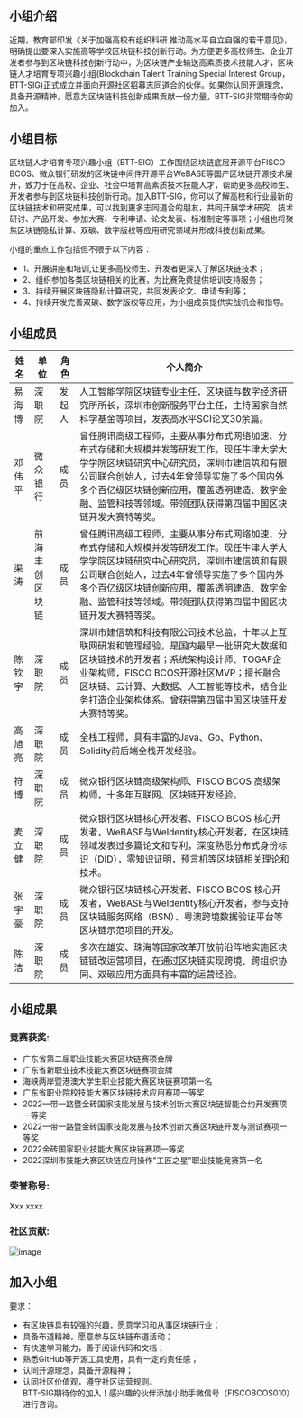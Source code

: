## 小组介绍
近期，教育部印发《关于加强高校有组织科研 推动高水平自立自强的若干意见》，明确提出要深入实施高等学校区块链科技创新行动。为方便更多高校师生、企业开发者参与到区块链科技创新行动中，为区块链产业输送高素质技术技能人才，区块链人才培育专项兴趣小组(Blockchain Talent Training Special Interest Group，BTT-SIG)正式成立并面向开源社区招募志同道合的伙伴。如果你认同开源理念，具备开源精神，愿意为区块链科技创新成果贡献一份力量，BTT-SIG非常期待你的加入。


## 小组目标
区块链人才培育专项兴趣小组（BTT-SIG）工作围绕区块链底层开源平台FISCO BCOS、微众银行研发的区块链中间件开源平台WeBASE等国产区块链开源技术展开，致力于在高校、企业、社会中培育高素质技术技能人才，帮助更多高校师生、开发者参与到区块链科技创新行动。加入BTT-SIG，你可以了解高校和行业最新的区块链技术和研究成果，可以找到更多志同道合的朋友，共同开展学术研究、技术研讨、产品开发、参加大赛、专利申请、论文发表、标准制定等事项；小组也将聚焦区块链隐私计算、双碳、数字版权等应用研究领域并形成科技创新成果。

小组的重点工作包括但不限于以下内容：
- 1、开展讲座和培训,让更多高校师生、开发者更深入了解区块链技术；
- 2、组织参加各类区块链相关的比赛，为比赛免费提供培训支持服务；
- 3、持续开展区块链隐私计算研究，共同发表论文、申请专利等；
- 4、持续开发完善双碳、数字版权等应用，为小组成员提供实战机会和指导。


## 小组成员
| **姓名** | **单位**  | **角色**   | **个人简介** |
| ------------ | -------- | --------- | --------------- |
| 易海博   |  深职院  | 发起人 | 人工智能学院区块链专业主任，区块链与数字经济研究所所长，深圳市创新服务平台主任，主持国家自然科学基金等项目，发表高水平SCI论文30余篇。
| 邓伟平   |  微众银行   | 成员 |曾任腾讯高级工程师，主要从事分布式网络加速、分布式存储和大规模并发等研发工作。现任牛津大学大学学院区块链研究中心研究员，深圳市建信筑和有限公司联合创始人，过去4年曾领导实施了多个国内外多个百亿级区块链创新应用，覆盖透明建造、数字金融、监管科技等领域。带领团队获得第四届中国区块链开发大赛特等奖。|
| 渠涛   |  前海丰创区块链  |成员 |曾任腾讯高级工程师，主要从事分布式网络加速、分布式存储和大规模并发等研发工作。现任牛津大学大学学院区块链研究中心研究员，深圳市建信筑和有限公司联合创始人，过去4年曾领导实施了多个国内外多个百亿级区块链创新应用，覆盖透明建造、数字金融、监管科技等领域。带领团队获得第四届中国区块链开发大赛特等奖。|
|陈钦宇|深职院 |成员|深圳市建信筑和科技有限公司技术总监，十年以上互联网研发和管理经验，是国内最早一批研究大数据和区块链技术的开发者；系统架构设计师、TOGAF企业架构师，FISCO BCOS开源社区MVP；擅长融合区块链、云计算、大数据、人工智能等技术，结合业务打造企业架构体系。曾获得第四届中国区块链开发大赛特等奖。|
| 高旭亮 | 深职院 | 成员 | 全栈工程师，具有丰富的Java、Go、Python、Solidity前后端全栈开发经验。 |
| 符博 | 深职院 | 成员  | 微众银行区块链高级架构师、FISCO BCOS 高级架构师，十多年互联网、区块链开发经验。 |
| 麦立健 | 深职院 | 成员 | 微众银行区块链核心开发者、FISCO BCOS 核心开发者，WeBASE与WeIdentity核心开发者，在区块链领域发表过多篇论文和专利，深度熟悉分布式身份标识（DID），零知识证明，预言机等区块链相关理论和技术。 |
| 张宇豪 | 深职院 | 成员 | 微众银行区块链核心开发者、FISCO BCOS 核心开发者，WeBASE与WeIdentity核心开发者，参与支持区块链服务网络（BSN）、粤澳跨境数据验证平台等区块链示范项目的开发。 |
| 陈洁 | 深职院 | 成员 | 多次在雄安、珠海等国家改革开放前沿阵地实施区块链链改运营项目，在通过区块链实现跨境、跨组织协同、双碳应用方面具有丰富的运营经验。 |



## 小组成果
### 竞赛获奖:
- 广东省第二届职业技能大赛区块链赛项金牌
- 广东省新职业技术技能大赛区块链赛项金牌
- 海峡两岸暨港澳大学生职业技能大赛区块链赛项第一名
- 广东省职业院校技能大赛区块链技术应用赛项一等奖
- 2022一带一路暨金砖国家技能发展与技术创新大赛区块链智能合约开发赛项一等奖
- 2022一带一路暨金砖国家技能发展与技术创新大赛区块链开发与测试赛项一等奖
- 2022金砖国家职业技能大赛区块链赛项一等奖
- 2022深圳市技能大赛区块链应用操作"工匠之星"职业技能竞赛第一名

### 荣誉称号:

Xxx xxxx

### 社区贡献:
![image](https://user-images.githubusercontent.com/103564714/204477469-01d87fac-374c-47b6-bef9-7163cb89a15b.png)





## 加入小组

要求：
- 有区块链具有较强的兴趣，愿意学习和从事区块链行业；
- 具备布道精神，愿意参与区块链布道活动； 
- 有快速学习能力，善于阅读代码和文档；
- 熟悉GitHub等开源工具使用，具有一定的责任感；
- 认同开源理念，具备开源精神；
- 认同社区价值观，遵守社区运营规则。<br>
BTT-SIG期待你的加入！感兴趣的伙伴添加小助手微信号（FISCOBCOS010）进行咨询。

